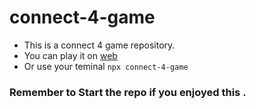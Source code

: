 # connect-4-game

- This is a connect 4 game repository.
- You can play it on [web](https://at-connect-4-game.vercel.app)
- Or use your teminal ``npx connect-4-game``

### Remember to Start the repo if you enjoyed this .

